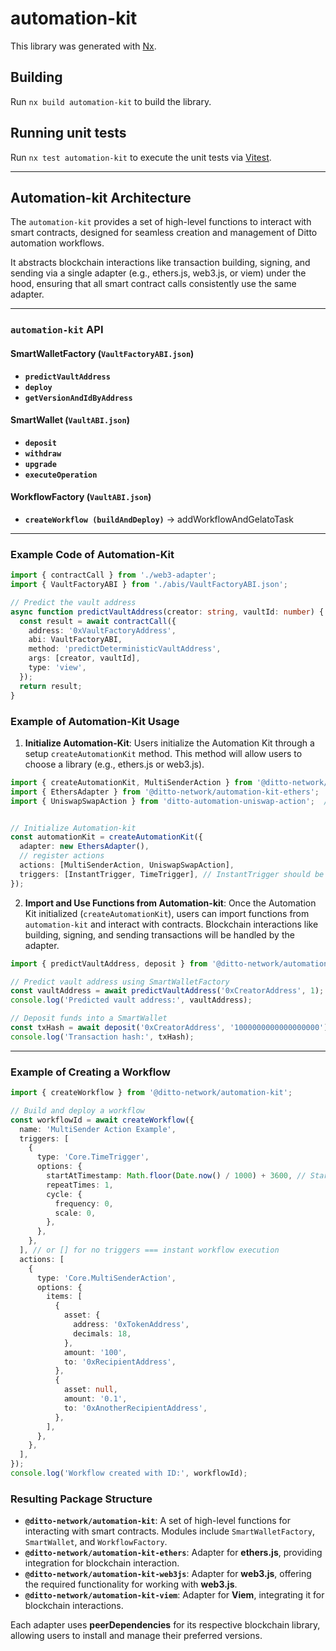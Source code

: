 # automation-kit

This library was generated with [Nx](https://nx.dev).


## Building

Run `nx build automation-kit` to build the library.


## Running unit tests

Run `nx test automation-kit` to execute the unit tests via [Vitest](https://vitest.dev/).

---


## Automation-kit Architecture

The `automation-kit` provides a set of high-level functions to interact with smart contracts, designed for seamless creation and management of Ditto automation workflows.

It abstracts blockchain interactions like transaction building, signing, and sending via a single adapter (e.g., ethers.js, web3.js, or viem) under the hood, ensuring that all smart contract calls consistently use the same adapter.

---

### `automation-kit` API

#### SmartWalletFactory (`VaultFactoryABI.json`)

- **`predictVaultAddress`**
- **`deploy`**
- **`getVersionAndIdByAddress`**


#### SmartWallet (`VaultABI.json`)

- **`deposit`**
- **`withdraw`**
- **`upgrade`**
- **`executeOperation`**


#### WorkflowFactory (`VaultABI.json`)

- **`createWorkflow (buildAndDeploy)`** -> addWorkflowAndGelatoTask

---


### Example Code of Automation-Kit

```typescript
import { contractCall } from './web3-adapter';
import { VaultFactoryABI } from './abis/VaultFactoryABI.json';

// Predict the vault address
async function predictVaultAddress(creator: string, vaultId: number) {
  const result = await contractCall({
    address: '0xVaultFactoryAddress',
    abi: VaultFactoryABI,
    method: 'predictDeterministicVaultAddress',
    args: [creator, vaultId],
    type: 'view',
  });
  return result;
}
```


### Example of Automation-Kit Usage

1. **Initialize Automation-Kit**: Users initialize the Automation Kit through a setup `createAutomationKit` method. This method will allow users to choose a library (e.g., ethers.js or web3.js).

```typescript
import { createAutomationKit, MultiSenderAction } from '@ditto-network/automation-kit';    // Core action
import { EthersAdapter } from '@ditto-network/automation-kit-ethers';
import { UniswapSwapAction } from 'ditto-automation-uniswap-action';  // External action


// Initialize Automation-kit
const automationKit = createAutomationKit({
  adapter: new EthersAdapter(),
  // register actions
  actions: [MultiSenderAction, UniswapSwapAction],
  triggers: [InstantTrigger, TimeTrigger], // InstantTrigger should be included by default
});
```

2. **Import and Use Functions from Automation-kit**: Once the Automation Kit initialized (`createAutomationKit`), users can import functions from `automation-kit` and interact with contracts. Blockchain interactions like building, signing, and sending transactions will be handled by the adapter.

```typescript
import { predictVaultAddress, deposit } from '@ditto-network/automation-kit';

// Predict vault address using SmartWalletFactory
const vaultAddress = await predictVaultAddress('0xCreatorAddress', 1);
console.log('Predicted vault address:', vaultAddress);

// Deposit funds into a SmartWallet
const txHash = await deposit('0xCreatorAddress', '1000000000000000000'); // deposit 1 ETH
console.log('Transaction hash:', txHash);
```

---

### Example of Creating a Workflow

```typescript
import { createWorkflow } from '@ditto-network/automation-kit';

// Build and deploy a workflow
const workflowId = await createWorkflow({
  name: 'MultiSender Action Example',
  triggers: [
    {
      type: 'Core.TimeTrigger',
      options: {
        startAtTimestamp: Math.floor(Date.now() / 1000) + 3600, // Start in 1 hour
        repeatTimes: 1,
        cycle: {
          frequency: 0,
          scale: 0,
        },
      },
    },
  ], // or [] for no triggers === instant workflow execution
  actions: [
    {
      type: 'Core.MultiSenderAction',
      options: {
        items: [
          {
            asset: {
              address: '0xTokenAddress',
              decimals: 18,
            },
            amount: '100',
            to: '0xRecipientAddress',
          },
          {
            asset: null,
            amount: '0.1',
            to: '0xAnotherRecipientAddress',
          },
        ],
      },
    },
  ],
});
console.log('Workflow created with ID:', workflowId);
```

### Resulting Package Structure

- **`@ditto-network/automation-kit`**: A set of high-level functions for interacting with smart contracts. Modules include `SmartWalletFactory`, `SmartWallet`, and `WorkflowFactory`.
- **`@ditto-network/automation-kit-ethers`**: Adapter for **ethers.js**, providing integration for blockchain interaction.
- **`@ditto-network/automation-kit-web3js`**: Adapter for **web3.js**, offering the required functionality for working with **web3.js**.
- **`@ditto-network/automation-kit-viem`**: Adapter for **Viem**, integrating it for blockchain interactions.

Each adapter uses **peerDependencies** for its respective blockchain library, allowing users to install and manage their preferred versions.
